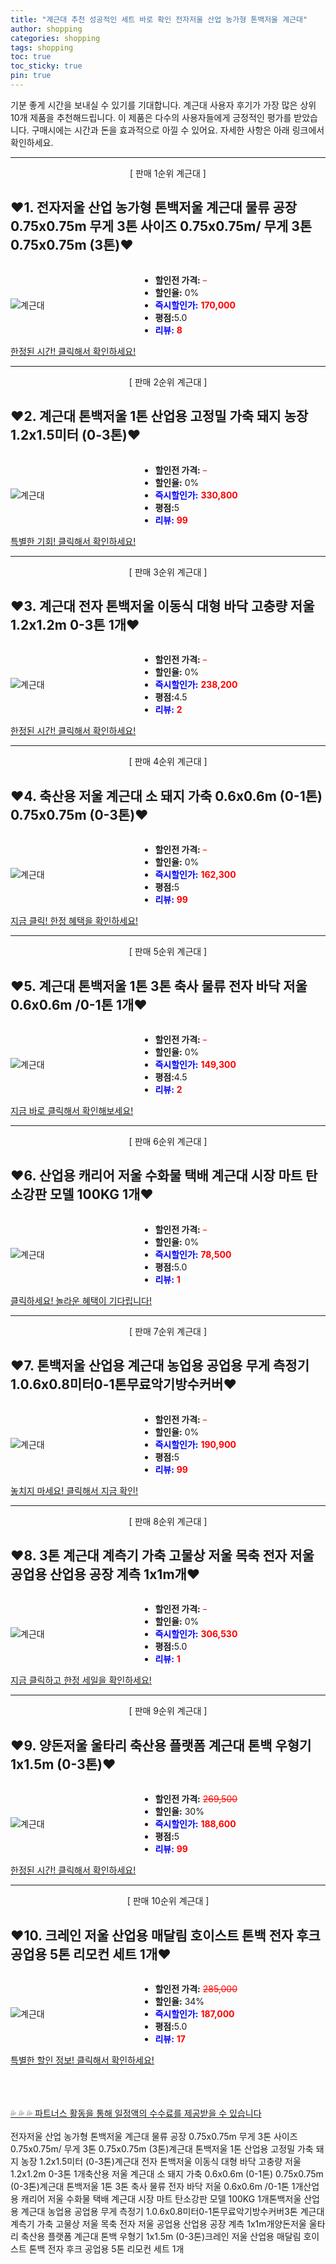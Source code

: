 ```yaml
---
title: "계근대 추천 성공적인 세트 바로 확인 전자저울 산업 농가형 톤백저울 계근대"
author: shopping
categories: shopping
tags: shopping
toc: true
toc_sticky: true
pin: true
---
```

기분 좋게 시간을 보내실 수 있기를 기대합니다.  계근대 사용자 후기가 가장 많은 상위 10개 제품을 추천해드립니다. 이 제품은 다수의 사용자들에게 긍정적인 평가를 받았습니다. 구매시에는 시간과 돈을 효과적으로 아낄 수 있어요. 자세한 사항은 아래 링크에서 확인하세요.

---
<p class="toplist" style="margin: 0 auto; display: block; width: fit-content;">[ 판매 1순위 계근대 ]</p>

<h2><strong>❤️1. 전자저울 산업 농가형 톤백저울 계근대 물류 공장 0.75x0.75m 무게 3톤 사이즈 0.75x0.75m/ 무게 3톤 0.75x0.75m (3톤)❤️</strong></h2>

<div style="display: flex; align-items: center;">
    <div style="flex: 0.4;">
        <img src="https://thumbnail6.coupangcdn.com/thumbnails/remote/230x230ex/image/vendor_inventory/7fca/2546e50a745819b21b306a886951f5bcf742ea7e92be40a1d894ad2d1f37.jpg" alt="계근대" style="max-width: 100%;">
    </div>
    <div style="flex: 0.6; margin-left: 10px;">
        <ul>
            <li><strong>할인전 가격:</strong> <del style="color: red;">-</del></li>
            <li><strong>할인율:</strong> 0%</li>
            <li><span style='color:blue'><strong>즉시할인가:</strong></span> <span style='color:red'><strong>170,000</strong></span></li>
            <li><strong>평점:</strong>5.0</li>
            <li><span style='color:blue'><strong>리뷰:</strong></span> <span style='color:red'><strong>8</strong></span></li>
        </ul>
    </div>
</div>
<div class="center">
    <a href="https://selin100587001.github.io?lptag=AF9450613&subid=githubio&pageKey=6626314897&traceid=V0-153&itemId=15087391391&vendorItemId=90093957875" class="myButton">
        한정된 시간! 클릭해서 확인하세요!
    </a>
</div>


---
<p class="toplist" style="margin: 0 auto; display: block; width: fit-content;">[ 판매 2순위 계근대 ]</p>

<h2><strong>❤️2. 계근대 톤백저울 1톤 산업용 고정밀 가축 돼지 농장 1.2x1.5미터 (0-3톤)❤️</strong></h2>

<div style="display: flex; align-items: center;">
    <div style="flex: 0.4;">
        <img src="https://thumbnail8.coupangcdn.com/thumbnails/remote/230x230ex/image/vendor_inventory/ad39/2c21b34388237cf705f4fea661e5ac8ecdb33f01d9826af54fe01f07bdcc.jpg" alt="계근대" style="max-width: 100%;">
    </div>
    <div style="flex: 0.6; margin-left: 10px;">
        <ul>
            <li><strong>할인전 가격:</strong> <del style="color: red;">-</del></li>
            <li><strong>할인율:</strong> 0%</li>
            <li><span style='color:blue'><strong>즉시할인가:</strong></span> <span style='color:red'><strong>330,800</strong></span></li>
            <li><strong>평점:</strong>5</li>
            <li><span style='color:blue'><strong>리뷰:</strong></span> <span style='color:red'><strong>99</strong></span></li>
        </ul>
    </div>
</div>
<div class="center">
    <a href="https://selin100587001.github.io?lptag=AF9450613&subid=githubio&pageKey=8129896969&traceid=V0-153&itemId=23086168248&vendorItemId=90119635289" class="myButton">
        특별한 기회! 클릭해서 확인하세요!
    </a>
</div>


---
<p class="toplist" style="margin: 0 auto; display: block; width: fit-content;">[ 판매 3순위 계근대 ]</p>

<h2><strong>❤️3. 계근대 전자 톤백저울 이동식 대형 바닥 고충량 저울 1.2x1.2m 0-3톤 1개❤️</strong></h2>

<div style="display: flex; align-items: center;">
    <div style="flex: 0.4;">
        <img src="https://thumbnail7.coupangcdn.com/thumbnails/remote/230x230ex/image/vendor_inventory/dd48/8a4978f3bb6676ee6bb256fd25f2e2cb7d996fb0a2f3d97c395e6ff042e4.jpg" alt="계근대" style="max-width: 100%;">
    </div>
    <div style="flex: 0.6; margin-left: 10px;">
        <ul>
            <li><strong>할인전 가격:</strong> <del style="color: red;">-</del></li>
            <li><strong>할인율:</strong> 0%</li>
            <li><span style='color:blue'><strong>즉시할인가:</strong></span> <span style='color:red'><strong>238,200</strong></span></li>
            <li><strong>평점:</strong>4.5</li>
            <li><span style='color:blue'><strong>리뷰:</strong></span> <span style='color:red'><strong>2</strong></span></li>
        </ul>
    </div>
</div>
<div class="center">
    <a href="https://selin100587001.github.io?lptag=AF9450613&subid=githubio&pageKey=7425778509&traceid=V0-153&itemId=19274749588&vendorItemId=86844416065" class="myButton">
        한정된 시간! 클릭해서 확인하세요!
    </a>
</div>


---
<p class="toplist" style="margin: 0 auto; display: block; width: fit-content;">[ 판매 4순위 계근대 ]</p>

<h2><strong>❤️4. 축산용 저울 계근대 소 돼지 가축 0.6x0.6m (0-1톤) 0.75x0.75m (0-3톤)❤️</strong></h2>

<div style="display: flex; align-items: center;">
    <div style="flex: 0.4;">
        <img src="https://thumbnail9.coupangcdn.com/thumbnails/remote/230x230ex/image/vendor_inventory/e365/3c038b8f079be5c64caa4af78ce0a9a0211d6675986a9180b8e382301c4f.jpg" alt="계근대" style="max-width: 100%;">
    </div>
    <div style="flex: 0.6; margin-left: 10px;">
        <ul>
            <li><strong>할인전 가격:</strong> <del style="color: red;">-</del></li>
            <li><strong>할인율:</strong> 0%</li>
            <li><span style='color:blue'><strong>즉시할인가:</strong></span> <span style='color:red'><strong>162,300</strong></span></li>
            <li><strong>평점:</strong>5</li>
            <li><span style='color:blue'><strong>리뷰:</strong></span> <span style='color:red'><strong>99</strong></span></li>
        </ul>
    </div>
</div>
<div class="center">
    <a href="https://selin100587001.github.io?lptag=AF9450613&subid=githubio&pageKey=7578320878&traceid=V0-153&itemId=20000120657&vendorItemId=88009844709" class="myButton">
        지금 클릭! 한정 혜택을 확인하세요!
    </a>
</div>


---
<p class="toplist" style="margin: 0 auto; display: block; width: fit-content;">[ 판매 5순위 계근대 ]</p>

<h2><strong>❤️5. 계근대 톤백저울 1톤 3톤 축사 물류 전자 바닥 저울 0.6x0.6m  /0-1톤 1개❤️</strong></h2>

<div style="display: flex; align-items: center;">
    <div style="flex: 0.4;">
        <img src="https://thumbnail7.coupangcdn.com/thumbnails/remote/230x230ex/image/vendor_inventory/dd48/8a4978f3bb6676ee6bb256fd25f2e2cb7d996fb0a2f3d97c395e6ff042e4.jpg" alt="계근대" style="max-width: 100%;">
    </div>
    <div style="flex: 0.6; margin-left: 10px;">
        <ul>
            <li><strong>할인전 가격:</strong> <del style="color: red;">-</del></li>
            <li><strong>할인율:</strong> 0%</li>
            <li><span style='color:blue'><strong>즉시할인가:</strong></span> <span style='color:red'><strong>149,300</strong></span></li>
            <li><strong>평점:</strong>4.5</li>
            <li><span style='color:blue'><strong>리뷰:</strong></span> <span style='color:red'><strong>2</strong></span></li>
        </ul>
    </div>
</div>
<div class="center">
    <a href="https://selin100587001.github.io?lptag=AF9450613&subid=githubio&pageKey=7364257013&traceid=V0-153&itemId=18980710918&vendorItemId=86647959641" class="myButton">
        지금 바로 클릭해서 확인해보세요!
    </a>
</div>


---
<p class="toplist" style="margin: 0 auto; display: block; width: fit-content;">[ 판매 6순위 계근대 ]</p>

<h2><strong>❤️6. 산업용 캐리어 저울 수화물 택배 계근대 시장 마트 탄소강판 모델 100KG 1개❤️</strong></h2>

<div style="display: flex; align-items: center;">
    <div style="flex: 0.4;">
        <img src="https://thumbnail10.coupangcdn.com/thumbnails/remote/230x230ex/image/vendor_inventory/cc06/44803b92c36ff8044757642aa33e4da3f06c73b2cfd4aebfcc936946b2e5.jpg" alt="계근대" style="max-width: 100%;">
    </div>
    <div style="flex: 0.6; margin-left: 10px;">
        <ul>
            <li><strong>할인전 가격:</strong> <del style="color: red;">-</del></li>
            <li><strong>할인율:</strong> 0%</li>
            <li><span style='color:blue'><strong>즉시할인가:</strong></span> <span style='color:red'><strong>78,500</strong></span></li>
            <li><strong>평점:</strong>5.0</li>
            <li><span style='color:blue'><strong>리뷰:</strong></span> <span style='color:red'><strong>1</strong></span></li>
        </ul>
    </div>
</div>
<div class="center">
    <a href="https://selin100587001.github.io?lptag=AF9450613&subid=githubio&pageKey=8021171330&traceid=V0-153&itemId=22413999082&vendorItemId=89458807693" class="myButton">
        클릭하세요! 놀라운 혜택이 기다립니다!
    </a>
</div>


---
<p class="toplist" style="margin: 0 auto; display: block; width: fit-content;">[ 판매 7순위 계근대 ]</p>

<h2><strong>❤️7. 톤백저울 산업용 계근대 농업용 공업용 무게 측정기 1.0.6x0.8미터0-1톤무료악기방수커버❤️</strong></h2>

<div style="display: flex; align-items: center;">
    <div style="flex: 0.4;">
        <img src="https://thumbnail8.coupangcdn.com/thumbnails/remote/230x230ex/image/vendor_inventory/b167/f65ecc513cb6ac65ad8c8f38f19deb41f44cf9bc3dab24d0f5076b17d222.jpg" alt="계근대" style="max-width: 100%;">
    </div>
    <div style="flex: 0.6; margin-left: 10px;">
        <ul>
            <li><strong>할인전 가격:</strong> <del style="color: red;">-</del></li>
            <li><strong>할인율:</strong> 0%</li>
            <li><span style='color:blue'><strong>즉시할인가:</strong></span> <span style='color:red'><strong>190,900</strong></span></li>
            <li><strong>평점:</strong>5</li>
            <li><span style='color:blue'><strong>리뷰:</strong></span> <span style='color:red'><strong>99</strong></span></li>
        </ul>
    </div>
</div>
<div class="center">
    <a href="https://selin100587001.github.io?lptag=AF9450613&subid=githubio&pageKey=8085329268&traceid=V0-153&itemId=22815019492&vendorItemId=89849859396" class="myButton">
        놓치지 마세요! 클릭해서 지금 확인!
    </a>
</div>


---
<p class="toplist" style="margin: 0 auto; display: block; width: fit-content;">[ 판매 8순위 계근대 ]</p>

<h2><strong>❤️8. 3톤 계근대 계측기 가축 고물상 저울 목축 전자 저울 공업용 산업용 공장 계측 1x1m개❤️</strong></h2>

<div style="display: flex; align-items: center;">
    <div style="flex: 0.4;">
        <img src="https://thumbnail8.coupangcdn.com/thumbnails/remote/230x230ex/image/vendor_inventory/970f/2335e2213a112c0a7f89715059324b8f3589a88c2728f09c059932d7d83f.jpg" alt="계근대" style="max-width: 100%;">
    </div>
    <div style="flex: 0.6; margin-left: 10px;">
        <ul>
            <li><strong>할인전 가격:</strong> <del style="color: red;">-</del></li>
            <li><strong>할인율:</strong> 0%</li>
            <li><span style='color:blue'><strong>즉시할인가:</strong></span> <span style='color:red'><strong>306,530</strong></span></li>
            <li><strong>평점:</strong>5.0</li>
            <li><span style='color:blue'><strong>리뷰:</strong></span> <span style='color:red'><strong>1</strong></span></li>
        </ul>
    </div>
</div>
<div class="center">
    <a href="https://selin100587001.github.io?lptag=AF9450613&subid=githubio&pageKey=6516381253&traceid=V0-153&itemId=14417250877&vendorItemId=90478608453" class="myButton">
        지금 클릭하고 한정 세일을 확인하세요!
    </a>
</div>


---
<p class="toplist" style="margin: 0 auto; display: block; width: fit-content;">[ 판매 9순위 계근대 ]</p>

<h2><strong>❤️9. 양돈저울 울타리 축산용 플랫폼 계근대 톤백 우형기 1x1.5m (0-3톤)❤️</strong></h2>

<div style="display: flex; align-items: center;">
    <div style="flex: 0.4;">
        <img src="https://thumbnail7.coupangcdn.com/thumbnails/remote/230x230ex/image/vendor_inventory/65bb/85dcae904f3455d733d998a4bd6d47ff2b5c773c04c8d982da9073f8f3e6.png" alt="계근대" style="max-width: 100%;">
    </div>
    <div style="flex: 0.6; margin-left: 10px;">
        <ul>
            <li><strong>할인전 가격:</strong> <del style="color: red;">269,500</del></li>
            <li><strong>할인율:</strong> 30%</li>
            <li><span style='color:blue'><strong>즉시할인가:</strong></span> <span style='color:red'><strong>188,600</strong></span></li>
            <li><strong>평점:</strong>5</li>
            <li><span style='color:blue'><strong>리뷰:</strong></span> <span style='color:red'><strong>99</strong></span></li>
        </ul>
    </div>
</div>
<div class="center">
    <a href="https://selin100587001.github.io?lptag=AF9450613&subid=githubio&pageKey=7251347576&traceid=V0-153&itemId=18446661781&vendorItemId=89099261211" class="myButton">
        한정된 시간! 클릭해서 확인하세요!
    </a>
</div>


---
<p class="toplist" style="margin: 0 auto; display: block; width: fit-content;">[ 판매 10순위 계근대 ]</p>

<h2><strong>❤️10. 크레인 저울 산업용 매달림 호이스트 톤백 전자 후크 공업용 5톤 리모컨 세트 1개❤️</strong></h2>

<div style="display: flex; align-items: center;">
    <div style="flex: 0.4;">
        <img src="https://thumbnail6.coupangcdn.com/thumbnails/remote/230x230ex/image/vendor_inventory/2500/0ea3c5ae55122c9e7efddc47b23e0f443b4ee9ab3782ab5866dff9eb744b.jpg" alt="계근대" style="max-width: 100%;">
    </div>
    <div style="flex: 0.6; margin-left: 10px;">
        <ul>
            <li><strong>할인전 가격:</strong> <del style="color: red;">285,000</del></li>
            <li><strong>할인율:</strong> 34%</li>
            <li><span style='color:blue'><strong>즉시할인가:</strong></span> <span style='color:red'><strong>187,000</strong></span></li>
            <li><strong>평점:</strong>5.0</li>
            <li><span style='color:blue'><strong>리뷰:</strong></span> <span style='color:red'><strong>17</strong></span></li>
        </ul>
    </div>
</div>
<div class="center">
    <a href="https://selin100587001.github.io?lptag=AF9450613&subid=githubio&pageKey=7734690130&traceid=V0-153&itemId=20793562233&vendorItemId=87863067866" class="myButton">
        특별한 할인 정보! 클릭해서 확인하세요!
    </a>
</div>

<br><br><br>[💦 💦 💦 파트너스 활동을 통해 일정액의 수수료를 제공받을 수 있습니다](https://link.coupang.com/a/bcpT2c)<br><br>전자저울 산업 농가형 톤백저울 계근대 물류 공장 0.75x0.75m 무게 3톤 사이즈 0.75x0.75m/ 무게 3톤 0.75x0.75m (3톤)계근대 톤백저울 1톤 산업용 고정밀 가축 돼지 농장 1.2x1.5미터 (0-3톤)계근대 전자 톤백저울 이동식 대형 바닥 고충량 저울 1.2x1.2m 0-3톤 1개축산용 저울 계근대 소 돼지 가축 0.6x0.6m (0-1톤) 0.75x0.75m (0-3톤)계근대 톤백저울 1톤 3톤 축사 물류 전자 바닥 저울 0.6x0.6m  /0-1톤 1개산업용 캐리어 저울 수화물 택배 계근대 시장 마트 탄소강판 모델 100KG 1개톤백저울 산업용 계근대 농업용 공업용 무게 측정기 1.0.6x0.8미터0-1톤무료악기방수커버3톤 계근대 계측기 가축 고물상 저울 목축 전자 저울 공업용 산업용 공장 계측 1x1m개양돈저울 울타리 축산용 플랫폼 계근대 톤백 우형기 1x1.5m (0-3톤)크레인 저울 산업용 매달림 호이스트 톤백 전자 후크 공업용 5톤 리모컨 세트 1개